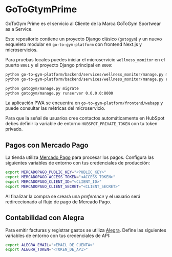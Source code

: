 # GoToGtymPrime
GoToGym Prime es el servicio al Cliente de la Marca GoToGym Sportwear as a Service.

Este repositorio contiene un proyecto Django clásico (`gotogym`) y un nuevo
esqueleto modular en `go-to-gym-platform` con frontend Next.js y microservicios.

Para pruebas locales puedes iniciar el microservicio `wellness_monitor` en el
puerto `8001` y el proyecto Django principal en `8000`:

```bash
python go-to-gym-platform/backend/services/wellness_monitor/manage.py migrate
python go-to-gym-platform/backend/services/wellness_monitor/manage.py runserver 0.0.0.0:8001

python gotogym/manage.py migrate
python gotogym/manage.py runserver 0.0.0.0:8000
```

La aplicación PWA se encuentra en `go-to-gym-platform/frontend/webapp` y puede
consultar las métricas del microservicio.

Para que la señal de usuarios cree contactos automáticamente en HubSpot debes
definir la variable de entorno `HUBSPOT_PRIVATE_TOKEN` con tu token privado.

## Pagos con Mercado Pago

La tienda utiliza [Mercado Pago](https://www.mercadopago.com/) para procesar
los pagos. Configura las siguientes variables de entorno con tus credenciales
de producción:

```bash
export MERCADOPAGO_PUBLIC_KEY="<PUBLIC_KEY>"
export MERCADOPAGO_ACCESS_TOKEN="<ACCESS_TOKEN>"
export MERCADOPAGO_CLIENT_ID="<CLIENT_ID>"
export MERCADOPAGO_CLIENT_SECRET="<CLIENT_SECRET>"
```

Al finalizar la compra se creará una *preference* y el usuario será
redireccionado al flujo de pago de Mercado Pago.

## Contabilidad con Alegra

Para emitir facturas y registrar gastos se utiliza [Alegra](https://www.alegra.com/).
Define las siguientes variables de entorno con tus credenciales de API:

```bash
export ALEGRA_EMAIL="<EMAIL_DE_CUENTA>"
export ALEGRA_TOKEN="<TOKEN_DE_API>"
```

